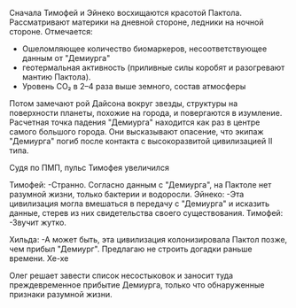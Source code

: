 Сначала Тимофей и Эйнеко восхищаются красотой Пактола. Рассматривают материки на дневной стороне, ледники на ночной стороне. Отмечается:
- Ошеломляющее количество биомаркеров, несоответствующее данным от "Демиурга" 
- геотермальная активность (приливные силы коробят и разогревают мантию Пактола).
- Уровень CO₂ в 2–4 раза выше земного, состав атмосферы

Потом замечают рой Дайсона вокруг звезды, структуры на поверхности планеты, похожие на города, и повергаются в изумление. Расчетная точка падения "Демиурга" находится как раз в центре самого большого города. Они высказывают опасение, что экипаж "Демиурга" погиб после контакта с высокоразвитой цивилизацией II типа.

Судя по ПМП, пульс Тимофея увеличился

Тимофей:
-Странно. Согласно данным с "Демиурга", на Пактоле нет разумной жизни, только бактерии и водоросли.
Эйнеко:
-Эта цивилизация могла вмешаться в передачу с "Демиурга" и исказить данные, стерев из них свидетельства своего существования.
Тимофей:
-Звучит жутко.

Хильда:
-А может быть, эта цивилизация колонизировала Пактол позже, чем прибыл "Демиург".
Предлагаю не строить догадки раньше времени. Хе-хе

Олег решает завести список несостыковок и заносит туда преждевременное прибытие Демиурга, только что обнаруженные признаки разумной жизни.